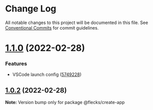 # Change Log

All notable changes to this project will be documented in this file.
See [Conventional Commits](https://conventionalcommits.org) for commit guidelines.

# [1.1.0](https://git.hq.cha0s.io/cha0s/flecks/compare/v1.0.2...v1.1.0) (2022-02-28)


### Features

* VSCode launch config ([5749228](https://git.hq.cha0s.io/cha0s/flecks/commits/5749228c2eb3ad22abf8006c90cc0bf3b5fc5865))





## [1.0.2](https://git.hq.cha0s.io/cha0s/flecks/compare/v1.0.1...v1.0.2) (2022-02-28)

**Note:** Version bump only for package @flecks/create-app
